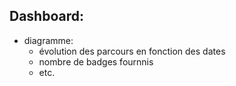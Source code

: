 ## Dashboard:
- diagramme:
    - évolution des parcours en fonction des dates
    - nombre de badges fournnis 
    - etc.